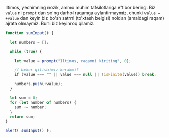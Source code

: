 Iltimos, yechimning nozik, ammo muhim tafsilotlariga e'tibor bering. Biz `value` ni `prompt` dan so'ng darhol raqamga aylantirmaymiz, chunki `value = +value` dan keyin biz bo'sh satrni (to'xtash belgisi) noldan (amaldagi raqam) ajrata olmaymiz. Buni biz keyinroq qilamiz.


```js run demo
function sumInput() {
 
  let numbers = [];

  while (true) {

    let value = prompt("Iltimos, raqamni kiriting", 0);

    // bekor qilishimiz kerakmi?
    if (value === "" || value === null || !isFinite(value)) break;

    numbers.push(+value);
  }

  let sum = 0;
  for (let number of numbers) {
    sum += number;
  }
  return sum;
}

alert( sumInput() ); 
```

